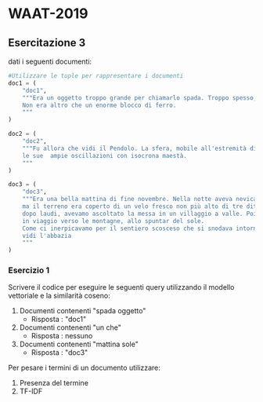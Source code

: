 # WAAT-2019


## Esercitazione 3

dati i seguenti documenti:

```python
#Utilizzare le tuple per rappresentare i documenti
doc1 = (
    "doc1",
    """Era un oggetto troppo grande per chiamarlo spada. Troppo spesso, troppo pesante e grezzo. 
    Non era altro che un enorme blocco di ferro.
    """
)

doc2 = (
    "doc2",
    """Fu allora che vidi il Pendolo. La sfera, mobile all'estremità di un lungo filo fissato alla volta del coro, descriveva 
    le sue  ampie oscillazioni con isocrona maestà. 
    """
)

doc3 = (
    "doc3",
    """Era una bella mattina di fine novembre. Nella notte aveva nevicato un poco,
    ma il terreno era coperto di un velo fresco non più alto di tre dita. Al buio, subito
    dopo laudi, avevamo ascoltato la messa in un villaggio a valle. Poi ci eravamo messi
    in viaggio verso le montagne, allo spuntar del sole.
    Come ci inerpicavamo per il sentiero scosceso che si snodava intorno al monte,
    vidi l'abbazia
    """
)
```

### Esercizio 1

Scrivere il codice per eseguire le seguenti query utilizzando il modello vettoriale e la similarità coseno:

1. Documenti contenenti "spada oggetto"
    - Risposta : "doc1" 
2. Documenti contenenti "un che"
    - Risposta : nessuno 
3. Documenti contenenti "mattina sole"
    - Risposta : "doc3" 
    
Per pesare i termini di un documento utilizzare:
1. Presenza del termine
2. TF-IDF
